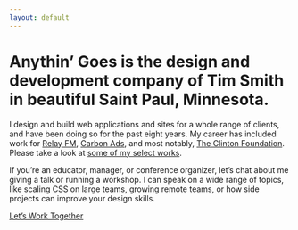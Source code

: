 ```yaml
---
layout: default
---
```

# Anythin’ Goes is the design and development company of Tim Smith in beautiful Saint Paul, Minnesota.

I design and build web applications and sites for a whole range of clients, and have been doing so for the past eight years. My career has included work for [Relay FM](https://www.relay.fm/), [Carbon Ads](https://carbonads.net/), and most notably, [The Clinton Foundation](https://ttimsmith.com/portfolio/clinton-foundation/). Please take a look at [some of my select works](https://ttimsmith.com/portfolio/).

If you’re an educator, manager, or conference organizer, let’s chat about me giving a talk or running a workshop. I can speak on a wide range of topics, like scaling CSS on large teams, growing remote teams, or how side projects can improve your design skills.

<a href="mailto:work@anythingoes.net?subject=I Want to Hire You" class="button button--primary">Let’s Work Together</a>
